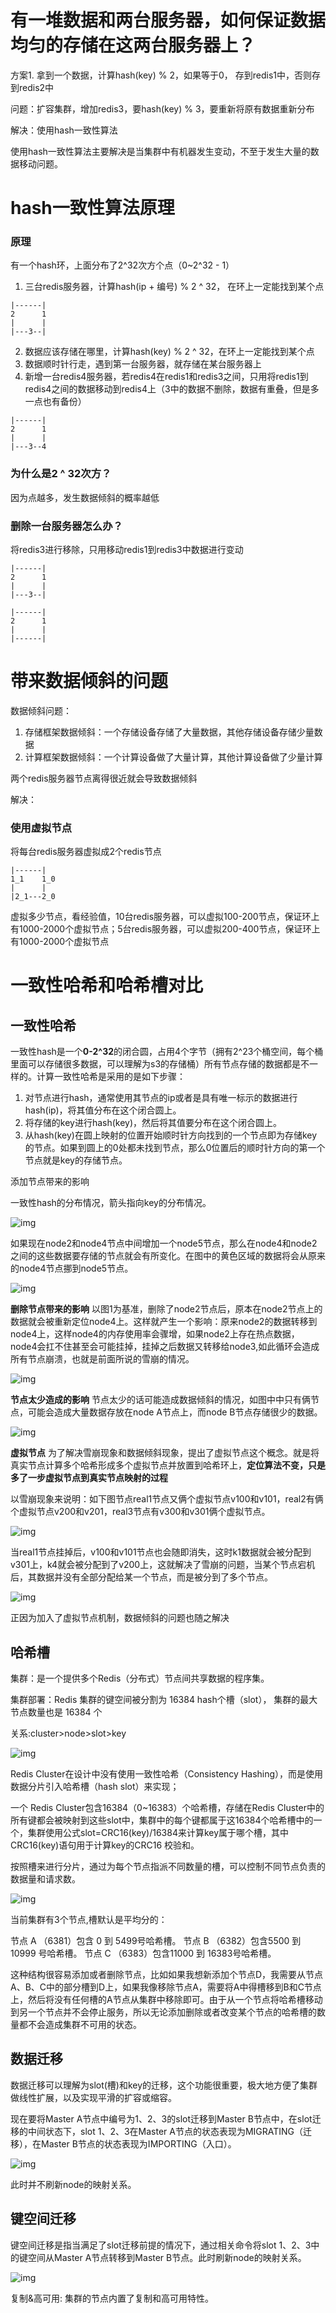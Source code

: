 # 有一堆数据和两台服务器，如何保证数据均匀的存储在这两台服务器上？

方案1. 拿到一个数据，计算hash(key) % 2，如果等于0， 存到redis1中，否则存到redis2中

问题：扩容集群，增加redis3，要hash(key) % 3，要重新将原有数据重新分布

解决：使用hash一致性算法

使用hash一致性算法主要解决是当集群中有机器发生变动，不至于发生大量的数据移动问题。

# hash一致性算法原理

### 原理

有一个hash环，上面分布了2^32次方个点（0~2^32 - 1）

1. 三台redis服务器，计算hash(ip + 编号) % 2 ^ 32， 在环上一定能找到某个点

```
|------|
2      1
|      |
|---3--|
```

2. 数据应该存储在哪里，计算hash(key) % 2 ^ 32，在环上一定能找到某个点
3. 数据顺时针行走，遇到第一台服务器，就存储在某台服务器上
4. 新增一台redis4服务器，若redis4在redis1和redis3之间，只用将redis1到redis4之间的数据移动到redis4上（3中的数据不删除，数据有重叠，但是多一点也有备份）

```
|------|
2      1
|      |
|---3--4
```

### 为什么是2 ^ 32次方？

因为点越多，发生数据倾斜的概率越低

### 删除一台服务器怎么办？

将redis3进行移除，只用移动redis1到redis3中数据进行变动

```
|------|
2      1
|      |
|---3--|
```

```
|------|
2      1
|      |
|------|
```

# 带来数据倾斜的问题

数据倾斜问题：

1. 存储框架数据倾斜：一个存储设备存储了大量数据，其他存储设备存储少量数据
2. 计算框架数据倾斜：一个计算设备做了大量计算，其他计算设备做了少量计算

两个redis服务器节点离得很近就会导致数据倾斜

解决：

### 使用虚拟节点

将每台redis服务器虚拟成2个redis节点

```
|------|
1_1    1_0
|      |
|2_1---2_0
```

虚拟多少节点，看经验值，10台redis服务器，可以虚拟100-200节点，保证环上有1000-2000个虚拟节点；5台redis服务器，可以虚拟200-400节点，保证环上有1000-2000个虚拟节点

# 一致性哈希和哈希槽对比

## 一致性哈希

一致性hash是一个**0-2^32**的闭合圆，占用4个字节（拥有2^23个桶空间，每个桶里面可以存储很多数据，可以理解为s3的存储桶）所有节点存储的数据都是不一样的。计算一致性哈希是采用的是如下步骤：

1. 对节点进行hash，通常使用其节点的ip或者是具有唯一标示的数据进行hash(ip)，将其值分布在这个闭合圆上。
2. 将存储的key进行hash(key)，然后将其值要分布在这个闭合圆上。
3. 从hash(key)在圆上映射的位置开始顺时针方向找到的一个节点即为存储key的节点。如果到圆上的0处都未找到节点，那么0位置后的顺时针方向的第一个节点就是key的存储节点。

添加节点带来的影响

一致性hash的分布情况，箭头指向key的分布情况。

![img](https://upload-images.jianshu.io/upload_images/15579250-f49fddae261ec702.png?imageMogr2/auto-orient/strip|imageView2/2/w/647/format/webp)

如果现在node2和node4节点中间增加一个node5节点，那么在node4和node2之间的这些数据要存储的节点就会有所变化。在图中的黄色区域的数据将会从原来的node4节点挪到node5节点。

![img](https://upload-images.jianshu.io/upload_images/15579250-66fd6ec17a466110.png?imageMogr2/auto-orient/strip|imageView2/2/w/704/format/webp)

**删除节点带来的影响**
以图1为基准，删除了node2节点后，原本在node2节点上的数据就会被重新定位node4上。这样就产生一个影响：原来node2的数据转移到node4上，这样node4的内存使用率会骤增，如果node2上存在热点数据，node4会扛不住甚至会可能挂掉，挂掉之后数据又转移给node3,如此循环会造成所有节点崩溃，也就是前面所说的雪崩的情况。

![img](https:////upload-images.jianshu.io/upload_images/15579250-1d8f855a7c595f07.png?imageMogr2/auto-orient/strip|imageView2/2/w/647/format/webp)

**节点太少造成的影响**
节点太少的话可能造成数据倾斜的情况，如图中中只有俩节点，可能会造成大量数据存放在node A节点上，而node B节点存储很少的数据。

![img](https:////upload-images.jianshu.io/upload_images/15579250-d8a2b8e6e867c936.png?imageMogr2/auto-orient/strip|imageView2/2/w/544/format/webp)

**虚拟节点**
为了解决雪崩现象和数据倾斜现象，提出了虚拟节点这个概念。就是将真实节点计算多个哈希形成多个虚拟节点并放置到哈希环上，**定位算法不变，只是多了一步虚拟节点到真实节点映射的过程**

以雪崩现象来说明：如下图节点real1节点又俩个虚拟节点v100和v101，real2有俩个虚拟节点v200和v201，real3节点有v300和v301俩个虚拟节点。



![img](https:////upload-images.jianshu.io/upload_images/15579250-66687a60a48e97e8.png?imageMogr2/auto-orient/strip|imageView2/2/w/576/format/webp)

当real1节点挂掉后，v100和v101节点也会随即消失，这时k1数据就会被分配到v301上，k4就会被分配到了v200上，这就解决了雪崩的问题，当某个节点宕机后，其数据并没有全部分配给某一个节点，而是被分到了多个节点。

![img](https:////upload-images.jianshu.io/upload_images/15579250-0556e3cc43e244f2.png?imageMogr2/auto-orient/strip|imageView2/2/w/1146/format/webp)

正因为加入了虚拟节点机制，数据倾斜的问题也随之解决

## 哈希槽

集群：是一个提供多个Redis（分布式）节点间共享数据的程序集。

集群部署：Redis 集群的键空间被分割为 16384 hash个槽（slot）， 集群的最大节点数量也是 16384 个

关系:cluster>node>slot>key

![img](https://img-blog.csdn.net/20180103174558651)

Redis Cluster在设计中没有使用一致性哈希（Consistency Hashing），而是使用数据分片引入哈希槽（hash slot）来实现；

一个 Redis Cluster包含16384（0~16383）个哈希槽，存储在Redis Cluster中的所有键都会被映射到这些slot中，集群中的每个键都属于这16384个哈希槽中的一个，集群使用公式slot=CRC16(key)/16384来计算key属于哪个槽，其中CRC16(key)语句用于计算key的CRC16 校验和。

按照槽来进行分片，通过为每个节点指派不同数量的槽，可以控制不同节点负责的数据量和请求数。

![img](https://img-blog.csdn.net/20180103174652115)

当前集群有3个节点,槽默认是平均分的：

节点 A （6381）包含 0 到 5499号哈希槽。
节点 B （6382）包含5500 到 10999 号哈希槽。
节点 C （6383）包含11000 到 16383号哈希槽。

这种结构很容易添加或者删除节点，比如如果我想新添加个节点D，我需要从节点 A、B、C中的部分槽到D上，如果我像移除节点A，需要将A中得槽移到B和C节点上，然后将没有任何槽的A节点从集群中移除即可。由于从一个节点将哈希槽移动到另一个节点并不会停止服务，所以无论添加删除或者改变某个节点的哈希槽的数量都不会造成集群不可用的状态。

## 数据迁移

数据迁移可以理解为slot(槽)和key的迁移，这个功能很重要，极大地方便了集群做线性扩展，以及实现平滑的扩容或缩容。

现在要将Master A节点中编号为1、2、3的slot迁移到Master B节点中，在slot迁移的中间状态下，slot 1、2、3在Master A节点的状态表现为MIGRATING（迁移），在Master B节点的状态表现为IMPORTING（入口）。

![img](https://img-blog.csdn.net/20180103174740149)

此时并不刷新node的映射关系。

## 键空间迁移

键空间迁移是指当满足了slot迁移前提的情况下，通过相关命令将slot 1、2、3中的键空间从Master A节点转移到Master B节点。此时刷新node的映射关系。

![img](https://img-blog.csdn.net/20180103174824673)

复制&高可用:
集群的节点内置了复制和高可用特性。
